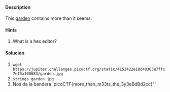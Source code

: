 #### Description

This [garden](https://jupiter.challenges.picoctf.org/static/d0e1ffb10fc0017c6a82c57900f3ffe3/garden.jpg) contains more than it seems.


#### Hints
1. What is a hex editor?


#### Solucion
1. ```wget https://jupiter.challenges.picoctf.org/static/4153422e18d40363e7ffc7e15a108683/garden.jpg```
2. ```strings garden.jpg```
3. Nos da la bandera 'picoCTF{more_than_m33ts_the_3y3eBdBd2cc}"'